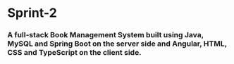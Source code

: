 <h1>Sprint-2</h1>

<h3>A full-stack Book Management System built using Java, MySQL and Spring Boot on the server side and Angular, HTML, CSS and TypeScript on the client side.</h3>
